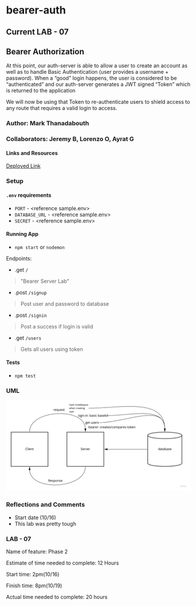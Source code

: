 # bearer-auth

## Current LAB - 07

## Bearer Authorization

At this point, our auth-server is able to allow a user to create an account as well as to handle Basic Authentication (user provides a username + password). When a “good” login happens, the user is considered to be “authenticated” and our auth-server generates a JWT signed “Token” which is returned to the application

We will now be using that Token to re-authenticate users to shield access to any route that requires a valid login to access.

### Author: Mark Thanadabouth

### Collaborators: Jeremy B, Lorenzo O, Ayrat G

#### Links and Resources
[Deployed Link](https://mt-bearer-auth-dev.herokuapp.com/)

### Setup

#### `.env` requirements
- `PORT` - \<reference sample.env>
- `DATABASE_URL` - \<reference sample.env>
- `SECRET` - \<reference sample.env>

#### Running App
- `npm start` or `nodemon`

Endpoints:
- .get `/`
> "Bearer Server Lab"
- .post `/signup`
> Post user and password to database
- .post `/signin`
> Post a success if login is valid
- .get `/users`
> Gets all users using token

#### Tests
- `npm test`


### UML
<!-- > <img src="401lab03_UML.jpg" width="300"/> -->
![Lab06 UML](lab07UML.jpg)

### Reflections and Comments
* Start date (10/16)
* This lab was pretty tough

### LAB - 07

Name of feature: Phase 2

Estimate of time needed to complete: 12 Hours

Start time: 2pm(10/16)

Finish time: 8pm(10/19)

Actual time needed to complete: 20 hours
